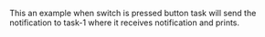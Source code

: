 This an example when switch is pressed button task will send the notification to task-1 where it receives notification and prints.
